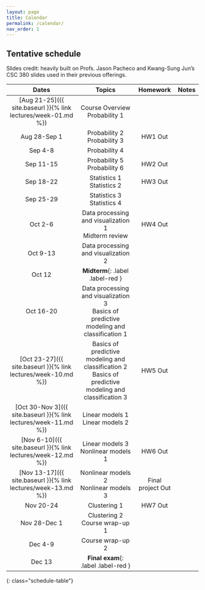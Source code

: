 ```yaml
---
layout: page
title: Calendar
permalink: /calendar/
nav_order: 1
---
```


## Tentative schedule

Slides credit: heavily built on Profs. Jason Pacheco and Kwang-Sung Jun’s CSC 380 slides used in their previous offerings.


| Dates         | Topics                                   | Homework  | Notes                    |
|:-------------:|:----------------------------------------:|:---------:|:------------------------:|
|[Aug 21-25]({{ site.baseurl }}{% link lectures/week-01.md %})| Course Overview <br /> Probability 1     |                          |
|Aug 28-Sep 1   | Probability 2   <br /> Probability 3     |HW1 Out    |
|Sep 4-8        | Probability 4                            |                       |
|Sep 11-15      | Probability 5   <br /> Probability 6     |HW2 Out                         |
|Sep 18-22      | Statistics 1    <br /> Statistics 2      |HW3 Out                       |
|Sep 25-29      | Statistics 3    <br />  Statistics 4     |                      |
|Oct 2-6       | Data processing and visualization 1   <br />  Midterm review     |HW4 Out                         |
|Oct 9-13      | Data processing and visualization 2     |                      |
|Oct 12      |  **Midterm**{: .label .label-red }      |                        |
|Oct 16-20     | Data processing and visualization 3   <br /> Basics of predictive modeling and classification 1 |                        |
|[Oct 23-27]({{ site.baseurl }}{% link lectures/week-10.md %})       | Basics of predictive modeling and classification 2   <br /> Basics of predictive modeling and classification 3 | HW5 Out                       |
|[Oct 30-Nov 3]({{ site.baseurl }}{% link lectures/week-11.md %})  | Linear models 1   <br /> Linear models 2 |                        |
|[Nov 6-10]({{ site.baseurl }}{% link lectures/week-12.md %})      | Linear models 3   <br /> Nonlinear models 1  |HW6 Out                        |
|[Nov 13-17]({{ site.baseurl }}{% link lectures/week-13.md %})      | Nonlinear models 2   <br /> Nonlinear models 3  |Final project Out                        |
|Nov 20-24      | Clustering 1  |    HW7 Out                    |
|Nov 28-Dec 1   | Clustering 2  <br />  Course wrap-up 1                    |
|Dec 4-9   | Course wrap-up  2                     |   |
|Dec 13   | **Final exam**{: .label .label-red }                  |   |




{: class="schedule-table"}
